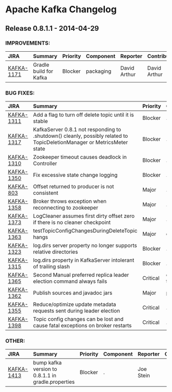 
<!---
# Licensed to the Apache Software Foundation (ASF) under one
# or more contributor license agreements.  See the NOTICE file
# distributed with this work for additional information
# regarding copyright ownership.  The ASF licenses this file
# to you under the Apache License, Version 2.0 (the
# "License"); you may not use this file except in compliance
# with the License.  You may obtain a copy of the License at
#
#     http://www.apache.org/licenses/LICENSE-2.0
#
# Unless required by applicable law or agreed to in writing, software
# distributed under the License is distributed on an "AS IS" BASIS,
# WITHOUT WARRANTIES OR CONDITIONS OF ANY KIND, either express or implied.
# See the License for the specific language governing permissions and
# limitations under the License.
-->
# Apache Kafka Changelog

## Release 0.8.1.1 - 2014-04-29



### IMPROVEMENTS:

| JIRA | Summary | Priority | Component | Reporter | Contributor |
|:---- |:---- | :--- |:---- |:---- |:---- |
| [KAFKA-1171](https://issues.apache.org/jira/browse/KAFKA-1171) | Gradle build for Kafka |  Blocker | packaging | David Arthur | David Arthur |


### BUG FIXES:

| JIRA | Summary | Priority | Component | Reporter | Contributor |
|:---- |:---- | :--- |:---- |:---- |:---- |
| [KAFKA-1311](https://issues.apache.org/jira/browse/KAFKA-1311) | Add a flag to turn off delete topic until it is stable |  Blocker | . | Neha Narkhede | Neha Narkhede |
| [KAFKA-1317](https://issues.apache.org/jira/browse/KAFKA-1317) | KafkaServer 0.8.1 not responding to .shutdown() cleanly, possibly related to TopicDeletionManager or MetricsMeter state |  Blocker | . | Brent Bradbury | Timothy Chen |
| [KAFKA-1310](https://issues.apache.org/jira/browse/KAFKA-1310) | Zookeeper timeout causes deadlock in Controller |  Blocker | . | Fedor Korotkiy | Neha Narkhede |
| [KAFKA-1350](https://issues.apache.org/jira/browse/KAFKA-1350) | Fix excessive state change logging |  Blocker | . | Joel Koshy | Neha Narkhede |
| [KAFKA-803](https://issues.apache.org/jira/browse/KAFKA-803) | Offset returned to producer is not consistent |  Major | . | Jun Rao |  |
| [KAFKA-1358](https://issues.apache.org/jira/browse/KAFKA-1358) | Broker throws exception when reconnecting to zookeeper |  Major | . | Timothy Chen | Timothy Chen |
| [KAFKA-1373](https://issues.apache.org/jira/browse/KAFKA-1373) | LogCleaner assumes first dirty offset zero if there is no cleaner checkpoint |  Major | . | Joel Koshy | Joel Koshy |
| [KAFKA-1363](https://issues.apache.org/jira/browse/KAFKA-1363) | testTopicConfigChangesDuringDeleteTopic hangs |  Major | core | Jun Rao | Timothy Chen |
| [KAFKA-1323](https://issues.apache.org/jira/browse/KAFKA-1323) | log.dirs server property no longer supports relative directories |  Blocker | . | Joel Koshy |  |
| [KAFKA-1315](https://issues.apache.org/jira/browse/KAFKA-1315) | log.dirs property in KafkaServer intolerant of trailing slash |  Blocker | . | Brent Bradbury | Timothy Chen |
| [KAFKA-1365](https://issues.apache.org/jira/browse/KAFKA-1365) | Second Manual preferred replica leader election command always fails |  Critical | controller, tools | Ryan Berdeen | Neha Narkhede |
| [KAFKA-1362](https://issues.apache.org/jira/browse/KAFKA-1362) | Publish sources and javadoc jars |  Major | packaging | Stevo Slavic | Joel Koshy |
| [KAFKA-1355](https://issues.apache.org/jira/browse/KAFKA-1355) | Reduce/optimize update metadata requests sent during leader election |  Critical | . | Joel Koshy |  |
| [KAFKA-1398](https://issues.apache.org/jira/browse/KAFKA-1398) | Topic config changes can be lost and cause fatal exceptions on broker restarts |  Critical | . | Joel Koshy | Jay Kreps |


### OTHER:

| JIRA | Summary | Priority | Component | Reporter | Contributor |
|:---- |:---- | :--- |:---- |:---- |:---- |
| [KAFKA-1413](https://issues.apache.org/jira/browse/KAFKA-1413) | bump kafka version to 0.8.1.1 in gradle.properties |  Blocker | . | Joe Stein |  |


